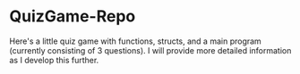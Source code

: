 # QuizGame-Repo
Here's a little quiz game with functions, structs, and a main program (currently consisting of 3 questions). I will provide more detailed information as I develop this further.

